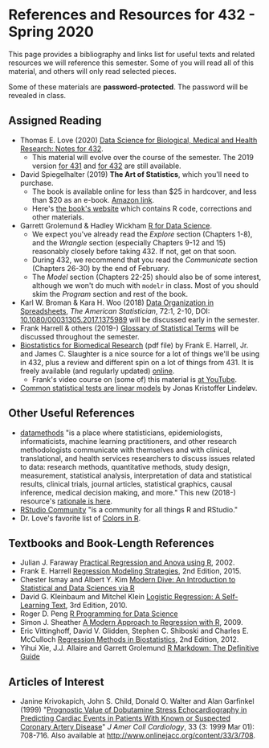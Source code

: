 # References and Resources for 432 - Spring 2020

This page provides a bibliography and links list for useful texts and related resources we will reference this semester. Some of you will read all of this material, and others will only read selected pieces.

Some of these materials are **password-protected**. The password will be revealed in class.

## Assigned Reading

- Thomas E. Love (2020) [Data Science for Biological, Medical and Health Research: Notes for 432](https://thomaselove.github.io/2020-432-book/).
    - This material will evolve over the course of the semester. The 2019 version [for 431](https://thomaselove.github.io/2019-431-book/) and [for 432](https://thomaselove.github.io/2019-432-book/) are still available.
- David Spiegelhalter (2019) **The Art of Statistics**, which you'll need to purchase.
    - The book is available online for less than $25 in hardcover, and less than $20 as an e-book. [Amazon link](https://www.amazon.com/Art-Statistics-How-Learn-Data/dp/1541618513).
    - Here's [the book's website](https://dspiegel29.github.io/ArtofStatistics/) which contains R code, corrections and other materials.
- Garrett Grolemund & Hadley Wickham [R for Data Science](https://r4ds.had.co.nz/).
    - We expect you've already read the *Explore* section (Chapters 1-8), and the *Wrangle* section (especially Chapters 9-12 and 15) reasonably closely before taking 432. If not, get on that soon. 
    - During 432, we recommend that you read the *Communicate* section (Chapters 26-30) by the end of February.
    - The *Model* section (Chapters 22-25) should also be of some interest, although we won't do much with `modelr` in class. Most of you should skim the *Program* section and rest of the book.
- Karl W. Broman & Kara H. Woo (2018) [Data Organization in Spreadsheets](https://github.com/THOMASELOVE/2020-432/blob/master/references/pdf/Broman_and_Woo_2018_Data_Organization_in_Spreadsheets.pdf), *The American Statistician*, 72:1, 2-10, DOI: [10.1080/00031305.2017.1375989](https://doi.org/10.1080/00031305.2017.1375989) will be discussed early in the semester.
- Frank Harrell & others (2019-) [Glossary of Statistical Terms](http://hbiostat.org/doc/glossary.pdf) will be discussed throughout the semester.
- [Biostatistics for Biomedical Research](http://hbiostat.org/bbr/) (pdf file) by Frank E. Harrell, Jr. and James C. Slaughter is a nice source for a lot of things we'll be using in 432, plus a review and different spin on a lot of things from 431. It is freely available (and regularly updated) [online](http://hbiostat.org/bbr/).
    - Frank's video course on (some of) this material is [at YouTube](https://www.youtube.com/channel/UC-o_ZZ0tuFUYn8e8rf-QURA/videos).
- [Common statistical tests are linear models](https://lindeloev.github.io/tests-as-linear/) by Jonas Kristoffer Lindeløv.

## Other Useful References

- [datamethods](https://discourse.datamethods.org/) "is a place where statisticians, epidemiologists, informaticists, machine learning practitioners, and other research methodologists communicate with themselves and with clinical, translational, and health services researchers to discuss issues related to data: research methods, quantitative methods, study design, measurement, statistical analysis, interpretation of data and statistical results, clinical trials, journal articles, statistical graphics, causal inference, medical decision making, and more." This new (2018-) resource's [rationale is here](http://fharrell.com/post/disc).
- [RStudio Community](https://community.rstudio.com/) "is a community for all things R and RStudio."
- Dr. Love's favorite list of [Colors in R](http://www.stat.columbia.edu/~tzheng/files/Rcolor.pdf).

## Textbooks and Book-Length References

- Julian J. Faraway [Practical Regression and Anova using R](https://github.com/THOMASELOVE/2020-432/blob/master/references/pdf/Faraway_Practical_Regression_and_ANOVA_using_R.pdf), 2002.
- Frank E. Harrell [Regression Modeling Strategies](https://github.com/THOMASELOVE/2020-432/blob/master/references/pdf/Harrell_Regression_Modeling_Strategies_2015_2e_protected.pdf), 2nd Edition, 2015.
- Chester Ismay and Albert Y. Kim [Modern Dive: An Introduction to Statistical and Data Sciences via R](https://moderndive.com/)
- David G. Kleinbaum and Mitchel Klein [Logistic Regression: A Self-Learning Text](https://github.com/THOMASELOVE/2020-432/blob/master/references/pdf/Kleinbaum_and_Klein_Logistic_Regression_2010_3e_protected.pdf), 3rd Edition, 2010.
- Roger D. Peng [R Programming for Data Science](https://bookdown.org/rdpeng/rprogdatascience/)
- Simon J. Sheather [A Modern Approach to Regression with R](https://github.com/THOMASELOVE/2020-432/blob/master/references/pdf/Sheather_Modern_Approach_to_Regression_with_R_2009_protected.pdf), 2009.
- Eric Vittinghoff, David V. Glidden, Stephen C. Shiboski and Charles E. McCulloch [Regression Methods in Biostatistics](https://github.com/THOMASELOVE/2020-432/blob/master/references/pdf/Vittinghoff_et_al_Regression_Methods_in_Biostatistics_2e_protected.pdf), 2nd Edition, 2012.
- Yihui Xie, J.J. Allaire and Garrett Grolemund [R Markdown: The Definitive Guide](https://bookdown.org/yihui/rmarkdown/)

## Articles of Interest

- Janine Krivokapich, John S. Child, Donald O. Walter and Alan Garfinkel (1999) "[Prognostic Value of Dobutamine
Stress Echocardiography in Predicting Cardiac Events in Patients With Known or Suspected Coronary Artery Disease](https://github.com/THOMASELOVE/2019-432/blob/master/references/pdf/Dobutamine_Stress_Echocardiography_1999_project1_demo.pdf)" *J Amer Coll Cardiology*, 33 (3: 1999 Mar 01): 708-716. Also available at http://www.onlinejacc.org/content/33/3/708.
